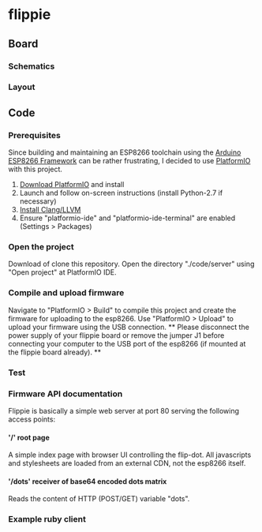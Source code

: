 # flippie

## Board

### Schematics

### Layout

## Code

### Prerequisites

Since building and maintaining an ESP8266 toolchain using the [Arduino ESP8266 Framework](https://github.com/esp8266/Arduino) can be rather frustrating, I decided to use [PlatformIO](http://platformio.org/platformio-ide) with this project.

1. [Download PlatformIO](http://platformio.org/platformio-ide) and install
2. Launch and follow on-screen instructions (install Python-2.7 if necessary)
3. [Install Clang/LLVM](http://docs.platformio.org/en/stable/ide/atom.html#ide-atom-installation-clang)
3. Ensure "platformio-ide" and "platformio-ide-terminal" are enabled (Settings > Packages)

### Open the project

Download of clone this repository. Open the directory "./code/server" using "Open project" at PlatformIO IDE.


### Compile and upload firmware

Navigate to "PlatformIO > Build" to compile this project and create the firmware for uploading to the esp8266. Use "PlatformIO > Upload" to upload your firmware using the USB connection. ** Please disconnect the power supply of your flippie board or remove the jumper J1 before connecting your computer to the USB port of the esp8266 (if mounted at the flippie board already). **


### Test

### Firmware API documentation

Flippie is basically a simple web server at port 80 serving the following access points:

#### '/' root page
A simple index page with browser UI controlling the flip-dot. All javascripts and stylesheets are loaded from an external CDN, not the esp8266 itself.

#### '/dots' receiver of base64 encoded dots matrix

Reads the content of HTTP (POST/GET) variable "dots".


### Example ruby client
